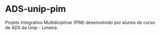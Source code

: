 # ADS-unip-pim
 Projeto Integrativo Multidiciplinar (PIM) desenvolvido por alunos do curso de ADS da Unip - Limeira. 
